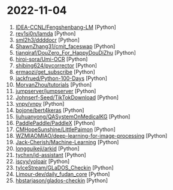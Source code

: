 # 2022-11-04

1. [IDEA-CCNL/Fengshenbang-LM](https://github.com/IDEA-CCNL/Fengshenbang-LM "Fengshenbang-LM(封神榜大模型)是IDEA研究院认知计算与自然语言研究中心主导的大模型开源体系，成为中文认知智能的基础设施。") [Python]
2. [rev1si0n/lamda](https://github.com/rev1si0n/lamda "⚡️ Android reverse engineering & automation framework | 史上最强安卓抓包/逆向/HOOK & 云手机/自动化辅助框架，你的工作从未如此简单快捷。") [Python]
3. [sml2h3/ddddocr](https://github.com/sml2h3/ddddocr "带带弟弟 通用验证码识别OCR pypi版") [Python]
4. [ShawnZhang31/cmit_faceswap](https://github.com/ShawnZhang31/cmit_faceswap "Face Swap for CMIT") [Python]
5. [tianqiraf/DouZero_For_HappyDouDiZhu](https://github.com/tianqiraf/DouZero_For_HappyDouDiZhu "基于DouZero定制AI实战欢乐斗地主") [Python]
6. [hiroi-sora/Umi-OCR](https://github.com/hiroi-sora/Umi-OCR "OCR图片转文字识别软件，完全离线。截屏/批量导入图片，支持多国语言、合并段落、竖排文字。可排除水印区域，提取干净的文本。基于 PaddleOCR 。") [Python]
7. [shibing624/pycorrector](https://github.com/shibing624/pycorrector "pycorrector is a toolkit for text error correction. 文本纠错，Kenlm，ConvSeq2Seq，BERT，MacBERT，ELECTRA，ERNIE，Transformer，T5等模型实现，开箱即用。") [Python]
8. [ermaozi/get_subscribe](https://github.com/ermaozi/get_subscribe "✈️ 免费机场 / 免费VPN -> 自动获取免 clash/v2ray/trojan/sr/ssr 订阅链接，间隔12小时持续更新 | 科学上网 | 翻墙") [Python]
9. [jackfrued/Python-100-Days](https://github.com/jackfrued/Python-100-Days "Python - 100天从新手到大师") [Python]
10. [MorvanZhou/tutorials](https://github.com/MorvanZhou/tutorials "机器学习相关教程") [Python]
11. [jumpserver/jumpserver](https://github.com/jumpserver/jumpserver "JumpServer 是广受欢迎的开源堡垒机，是符合 4A 规范的专业运维安全审计系统。") [Python]
12. [Johnserf-Seed/TikTokDownload](https://github.com/Johnserf-Seed/TikTokDownload "抖音去水印批量下载用户主页作品、喜欢、图文、音频") [Python]
13. [vnpy/vnpy](https://github.com/vnpy/vnpy "基于Python的开源量化交易平台开发框架") [Python]
14. [bojone/bert4keras](https://github.com/bojone/bert4keras "keras implement of transformers for humans") [Python]
15. [liuhuanyong/QASystemOnMedicalKG](https://github.com/liuhuanyong/QASystemOnMedicalKG "A tutorial and implement of disease centered Medical knowledge graph and qa system based on it。知识图谱构建，自动问答，基于kg的自动问答。以疾病为中心的一定规模医药领域知识图谱，并以该知识图谱完成自动问答与分析服务。") [Python]
16. [PaddlePaddle/PaddleX](https://github.com/PaddlePaddle/PaddleX "PaddlePaddle End-to-End Development Toolkit（『飞桨』深度学习全流程开发工具）") [Python]
17. [CMHopeSunshine/LittlePaimon](https://github.com/CMHopeSunshine/LittlePaimon "小派蒙！原神qq群机器人，基于NoneBot2的UID查询、抽卡导出分析、模拟抽卡、实时便签、札记等多功能小助手。") [Python]
18. [WZMIAOMIAO/deep-learning-for-image-processing](https://github.com/WZMIAOMIAO/deep-learning-for-image-processing "deep learning for image processing including classification and object-detection etc.") [Python]
19. [Jack-Cherish/Machine-Learning](https://github.com/Jack-Cherish/Machine-Learning "⚡机器学习实战（Python3）：kNN、决策树、贝叶斯、逻辑回归、SVM、线性回归、树回归") [Python]
20. [longguikeji/arkid](https://github.com/longguikeji/arkid "一账通是一款开源的统一身份认证授权管理解决方案，支持多种标准协议(LDAP, OAuth2, SAML, OpenID)，细粒度权限控制，完整的WEB管理功能，钉钉、企业微信集成等，QQ group: 167885406") [Python]
21. [tychxn/jd-assistant](https://github.com/tychxn/jd-assistant "京东抢购助手：包含登录，查询商品库存/价格，添加/清空购物车，抢购商品(下单)，查询订单等功能") [Python]
22. [iscyy/yoloair](https://github.com/iscyy/yoloair "🔥🔥🔥YOLOv5, YOLOv6, YOLOv7, PPYOLOE, YOLOX, YOLOR, YOLOv4, YOLOv3, PPYOLO, PPYOLOv2, Transformer, Attention, TOOD and Improved-YOLOv5-YOLOv7... Support to improve backbone, neck, head, loss, IoU, NMS and other modules🚀") [Python]
23. [tyIceStream/GLaDOS_Checkin](https://github.com/tyIceStream/GLaDOS_Checkin "GLaDOS automatic check-in bypassing CloudFlare using github action") [Python]
24. [Limour-dev/daily_fudan_core](https://github.com/Limour-dev/daily_fudan_core "daily_fudan的代码，无需fork；请fork https://github.com/Limour-dev/daily_fudan_actions 来自动执行该repo下的最新代码。有问题请提issue") [Python]
25. [hbstarjason/glados-checkin](https://github.com/hbstarjason/glados-checkin "") [Python]
